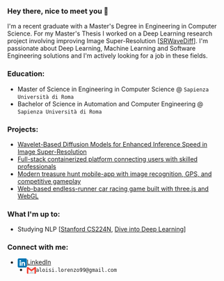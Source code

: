 <!--
**aloilor/aloilor** is a ✨ _special_ ✨ repository because its `README.md` (this file) appears on your GitHub profile.

Here are some ideas to get you started:

- 🔭 I’m currently working on ...
- 🌱 I’m currently learning ...
- 👯 I’m looking to collaborate on ...
- 🤔 I’m looking for help with ...
- 💬 Ask me about ...
- 📫 How to reach me: ...
- 😄 Pronouns: ...
- ⚡ Fun fact: ...
-->
### Hey there, nice to meet you 👋
I'm a recent graduate with a Master's Degree in Engineering in Computer Science. For my Master's Thesis I worked on a Deep Learning research project involving improving Image Super-Resolution [[SRWaveDiff](https://github.com/aloilor/SRWaveDiff)]. I'm passionate about Deep Learning, Machine Learning and Software Engineering solutions and I'm actively looking for a job in these fields. 

### Education: 
- Master of Science in Engineering in Computer Science @ `Sapienza Università di Roma`
- Bachelor of Science in Automation and Computer Engineering @ `Sapienza Università di Roma`

### Projects:
- [Wavelet-Based Diffusion Models for Enhanced Inference Speed in Image Super-Resolution](https://github.com/aloilor/SRWaveDiff)
- [Full-stack containerized platform connecting users with skilled professionals](https://github.com/aloilor/rentyourexpert)
- [Modern treasure hunt mobile-app with image recognition, GPS, and competitive gameplay](https://github.com/aloilor/photohunt)
- [Web-based endless-runner car racing game built with three.js and WebGL](https://github.com/aloilor/80s-lofi-run)

### What I'm up to:
- Studying NLP [[Stanford CS224N](https://www.youtube.com/playlist?list=PLoROMvodv4rMFqRtEuo6SGjY4XbRIVRd4), [Dive into Deep Learning](https://d2l.ai/chapter_attention-mechanisms-and-transformers/index.html#attention-mechanisms-and-transformers)]


### Connect with me:
- <a href="https://www.linkedin.com/in/aloilor/"><img align="left" src="https://raw.githubusercontent.com/aloilor/aloilor/master/images/linkedin.png" alt="icon | LinkedIn" width="21px"/></a> [LinkedIn](https://www.linkedin.com/in/aloilor/)
- <a href="mailto:aloisi.lorenzo99@gmail.com"><img align="left" src="https://raw.githubusercontent.com/aloilor/aloilor/master/images/gmail.png" alt="icon | Gmail" width="21px"/></a>  `aloisi.lorenzo99@gmail.com`



